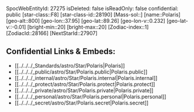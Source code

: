 ﻿---
location:
- 89.26
- -37.95
- 800
tags:
- astro/Star
type: Star
---

SpocWebEntityId: 27275
isDeleted: false
isReadOnly: false
confidential: public
[star-class::F8]
[star-class-id::28190]
[Mass-sol::]
[name::Polaris]
[geo-alt::800]
[geo-lon::37.95]
[geo-lat::89.26]
[geo-lon-v::0.232]
[geo-lat-v::-0.01]
[bright-min::20]
[bright-max::20]
[Zodiac-index::1]
[ZodiacId::28166]
[NextStarId::27907]



## Confidential Links & Embeds: 
- [[../../../_Standards/astro/Star/Polaris|Polaris]] 
- [[../../../_public/astro/Star/Polaris.public|Polaris.public]] 
- [[../../../_internal/astro/Star/Polaris.internal|Polaris.internal]] 
- [[../../../_protect/astro/Star/Polaris.protect|Polaris.protect]] 
- [[../../../_private/astro/Star/Polaris.private|Polaris.private]] 
- [[../../../_personal/astro/Star/Polaris.personal|Polaris.personal]] 
- [[../../../_secret/astro/Star/Polaris.secret|Polaris.secret]] 
